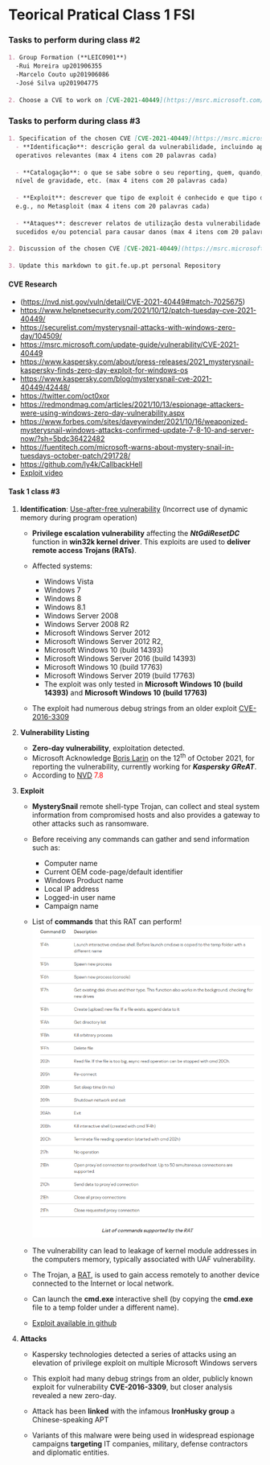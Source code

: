 # Teorical Pratical Class 1 **FSI**


### Tasks to perform during class #2

```markdown
1. Group Formation (**LEIC0901**)
  -Rui Moreira up201906355
  -Marcelo Couto up201906086
  -José Silva up201904775

2. Choose a CVE to work on [CVE-2021-40449](https://msrc.microsoft.com/update-guide/vulnerability/CVE-2021-40449)
```

### Tasks to perform during class #3


```markdown
1. Specification of the chosen CVE [CVE-2021-40449](https://msrc.microsoft.com/update-guide/vulnerability/CVE-2021-40449)
  - **Identificação**: descrição geral da vulnerabilidade, incluindo aplicações/sistemas
  operativos relevantes (max 4 itens com 20 palavras cada)

  - **Catalogação**: o que se sabe sobre o seu reporting, quem, quando, como, bug-bounty,
  nível de gravidade, etc. (max 4 itens com 20 palavras cada)

  - **Exploit**: descrever que tipo de exploit é conhecido e que tipo de automação existe,
  e.g., no Metasploit (max 4 itens com 20 palavras cada)

  - **Ataques**: descrever relatos de utilização desta vulnerabilidade para ataques bem
  sucedidos e/ou potencial para causar danos (max 4 itens com 20 palavras cada)

2. Discussion of the chosen CVE [CVE-2021-40449](https://msrc.microsoft.com/update-guide/vulnerability/CVE-2021-40449)

3. Update this markdown to git.fe.up.pt personal Repository


```


#### CVE Research

* (https://nvd.nist.gov/vuln/detail/CVE-2021-40449#match-7025675)
* https://www.helpnetsecurity.com/2021/10/12/patch-tuesday-cve-2021-40449/
* https://securelist.com/mysterysnail-attacks-with-windows-zero-day/104509/
* https://msrc.microsoft.com/update-guide/vulnerability/CVE-2021-40449
* https://www.kaspersky.com/about/press-releases/2021_mysterysnail-kaspersky-finds-zero-day-exploit-for-windows-os
* https://www.kaspersky.com/blog/mysterysnail-cve-2021-40449/42448/
* https://twitter.com/oct0xor
* https://redmondmag.com/articles/2021/10/13/espionage-attackers-were-using-windows-zero-day-vulnerability.aspx
* https://www.forbes.com/sites/daveywinder/2021/10/16/weaponized-mysterysnail-windows-attacks-confirmed-update-7-8-10-and-server-now/?sh=5bdc36422482
* https://fuentitech.com/microsoft-warns-about-mystery-snail-in-tuesdays-october-patch/291728/
* https://github.com/ly4k/CallbackHell
* [Exploit video](https://github.com/KaLendsi/CVE-2021-40449-Exploit)


#### **Task 1 class #3**

1. **Identification**:
     [Use-after-free vulnerability](https://encyclopedia.kaspersky.com/glossary/use-after-free/) (Incorrect use of dynamic memory during program operation)
    - **Privilege escalation vulnerability** affecting the ***NtGdiResetDC*** function in **win32k kernel driver**. This exploits are used to **deliver remote access Trojans (RATs)**.
    -  Affected systems:
       - Windows Vista
       - Windows 7
       - Windows 8
       - Windows 8.1
       - Windows Server 2008
       - Windows Server 2008 R2
       - Microsoft Windows Server 2012
       - Microsoft Windows Server 2012 R2,
       - Microsoft Windows 10 (build 14393)
       - Microsoft Windows Server 2016 (build 14393)
       - Microsoft Windows 10 (build 17763)
       - Microsoft Windows Server 2019 (build 17763)
       - The exploit was only tested in **Microsoft Windows 10 (build 14393)** and **Microsoft Windows 10 (build 17763)**

    - The exploit had numerous debug strings from an older exploit [CVE-2016-3309](https://github.com/siberas/CVE-2016-3309_Reloaded/)


2. **Vulnerability Listing**
    - **Zero-day vulnerability**, exploitation detected.
    - Microsoft Acknowledge [Boris Larin](https://twitter.com/oct0xor) on the 12<sup>th</sup> of October 2021, for reporting the vulnerability, currently working for ***Kaspersky GReAT***.
    - According to [NVD](https://nvd.nist.gov/vuln/detail/CVE-2021-40449#match-7025675) <span style="color:red"> 7.8 </span>

3. **Exploit**
    - **MysterySnail** remote shell-type Trojan, can collect and steal system   information from compromised hosts and also provides a gateway to other attacks such as ransomware.
    - Before receiving any commands can gather and send information such as:
        - Computer name
        - Current OEM code-page/default identifier
        - Windows Product name
        - Local IP address
        - Logged-in user name
        - Campaign name

    - List of **commands** that this RAT can perform!
    ![Rat Commands List](Rat_Commands.png)

    - The vulnerability can lead to leakage of kernel module addresses in the computers memory,
       typically associated with UAF vulnerability.

    - The Trojan, a [RAT](https://encyclopedia.kaspersky.com/glossary/rat-remote-access-tools/),
       is used to gain access remotely to another device connected to the Internet or local network.

    - Can launch the **cmd.exe** interactive shell (by copying the **cmd.exe** file to a temp folder under a different name).

    - [Exploit available in github](https://github.com/ly4k/CallbackHell)

4. **Attacks**
    - Kaspersky technologies detected a series of attacks using an elevation of privilege exploit on multiple Microsoft Windows servers

    - This exploit had many debug strings from an older, publicly known exploit for vulnerability **CVE-2016-3309**, but closer analysis revealed a new zero-day.

    - Attack has been **linked** with the infamous **IronHusky group** a Chinese-speaking APT

    - Variants of this malware were being used in widespread espionage campaigns **targeting** IT companies, military, defense contractors and diplomatic entities.  
